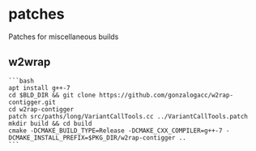 # patches
Patches for miscellaneous builds

## w2wrap

    ```bash
    apt install g++-7
    cd $BLD_DIR && git clone https://github.com/gonzalogacc/w2rap-contigger.git
    cd w2rap-contigger
    patch src/paths/long/VariantCallTools.cc ../VariantCallTools.patch
    mkdir build && cd build
    cmake -DCMAKE_BUILD_TYPE=Release -DCMAKE_CXX_COMPILER=g++-7 -DCMAKE_INSTALL_PREFIX=$PKG_DIR/w2rap-contigger ..
    ```
